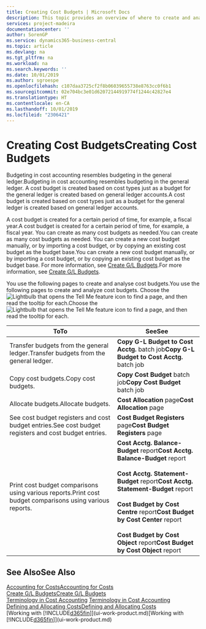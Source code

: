 ```yaml
---
title: Creating Cost Budgets | Microsoft Docs
description: This topic provides an overview of where to create and analyse cost budgets.
services: project-madeira
documentationcenter: ''
author: SorenGP
ms.service: dynamics365-business-central
ms.topic: article
ms.devlang: na
ms.tgt_pltfrm: na
ms.workload: na
ms.search.keywords: ''
ms.date: 10/01/2019
ms.author: sgroespe
ms.openlocfilehash: c107daa3725cf2f8b06039655738e8763cc0f6b1
ms.sourcegitcommit: 02e704bc3e01d62072144919774f1244c42827e4
ms.translationtype: HT
ms.contentlocale: en-CA
ms.lasthandoff: 10/01/2019
ms.locfileid: "2306421"
---
```

# <a name="creating-cost-budgets"></a><span data-ttu-id="f1c1f-103">Creating Cost Budgets</span><span class="sxs-lookup"><span data-stu-id="f1c1f-103">Creating Cost Budgets</span></span>
<span data-ttu-id="f1c1f-104">Budgeting in cost accounting resembles budgeting in the general ledger.</span><span class="sxs-lookup"><span data-stu-id="f1c1f-104">Budgeting in cost accounting resembles budgeting in the general ledger.</span></span> <span data-ttu-id="f1c1f-105">A cost budget is created based on cost types just as a budget for the general ledger is created based on general ledger accounts.</span><span class="sxs-lookup"><span data-stu-id="f1c1f-105">A cost budget is created based on cost types just as a budget for the general ledger is created based on general ledger accounts.</span></span>  

<span data-ttu-id="f1c1f-106">A cost budget is created for a certain period of time, for example, a fiscal year.</span><span class="sxs-lookup"><span data-stu-id="f1c1f-106">A cost budget is created for a certain period of time, for example, a fiscal year.</span></span> <span data-ttu-id="f1c1f-107">You can create as many cost budgets as needed.</span><span class="sxs-lookup"><span data-stu-id="f1c1f-107">You can create as many cost budgets as needed.</span></span> <span data-ttu-id="f1c1f-108">You can create a new cost budget manually, or by importing a cost budget, or by copying an existing cost budget as the budget base.</span><span class="sxs-lookup"><span data-stu-id="f1c1f-108">You can create a new cost budget manually, or by importing a cost budget, or by copying an existing cost budget as the budget base.</span></span> <span data-ttu-id="f1c1f-109">For more information, see [Create G/L Budgets](finance-how-create-budgets.md).</span><span class="sxs-lookup"><span data-stu-id="f1c1f-109">For more information, see [Create G/L Budgets](finance-how-create-budgets.md).</span></span>

<span data-ttu-id="f1c1f-110">You use the following pages to create and analyse cost budgets.</span><span class="sxs-lookup"><span data-stu-id="f1c1f-110">You use the following pages to create and analyze cost budgets.</span></span> <span data-ttu-id="f1c1f-111">Choose the ![Lightbulb that opens the Tell Me feature](media/ui-search/search_small.png "Tell me what you want to do") icon to find a page, and then read the tooltip for each.</span><span class="sxs-lookup"><span data-stu-id="f1c1f-111">Choose the ![Lightbulb that opens the Tell Me feature](media/ui-search/search_small.png "Tell me what you want to do") icon to find a page, and then read the tooltip for each.</span></span>

|<span data-ttu-id="f1c1f-112">To</span><span class="sxs-lookup"><span data-stu-id="f1c1f-112">To</span></span>|<span data-ttu-id="f1c1f-113">See</span><span class="sxs-lookup"><span data-stu-id="f1c1f-113">See</span></span>|  
|--------|---------|  
|<span data-ttu-id="f1c1f-114">Transfer budgets from the general ledger.</span><span class="sxs-lookup"><span data-stu-id="f1c1f-114">Transfer budgets from the general ledger.</span></span>|<span data-ttu-id="f1c1f-115">**Copy G-L Budget to Cost Acctg.** batch job</span><span class="sxs-lookup"><span data-stu-id="f1c1f-115">**Copy G-L Budget to Cost Acctg.** batch job</span></span>|  
|<span data-ttu-id="f1c1f-116">Copy cost budgets.</span><span class="sxs-lookup"><span data-stu-id="f1c1f-116">Copy cost budgets.</span></span>|<span data-ttu-id="f1c1f-117">**Copy Cost Budget** batch job</span><span class="sxs-lookup"><span data-stu-id="f1c1f-117">**Copy Cost Budget** batch job</span></span>|  
|<span data-ttu-id="f1c1f-118">Allocate budgets.</span><span class="sxs-lookup"><span data-stu-id="f1c1f-118">Allocate budgets.</span></span>|<span data-ttu-id="f1c1f-119">**Cost Allocation** page</span><span class="sxs-lookup"><span data-stu-id="f1c1f-119">**Cost Allocation** page</span></span>|  
|<span data-ttu-id="f1c1f-120">See cost budget registers and cost budget entries.</span><span class="sxs-lookup"><span data-stu-id="f1c1f-120">See cost budget registers and cost budget entries.</span></span>|<span data-ttu-id="f1c1f-121">**Cost Budget Registers** page</span><span class="sxs-lookup"><span data-stu-id="f1c1f-121">**Cost Budget Registers** page</span></span>|  
|<span data-ttu-id="f1c1f-122">Print cost budget comparisons using various reports.</span><span class="sxs-lookup"><span data-stu-id="f1c1f-122">Print cost budget comparisons using various reports.</span></span>|<span data-ttu-id="f1c1f-123">**Cost Acctg. Balance-Budget** report</span><span class="sxs-lookup"><span data-stu-id="f1c1f-123">**Cost Acctg. Balance-Budget** report</span></span><br /><br /> <span data-ttu-id="f1c1f-124">**Cost Acctg. Statement-Budget** report</span><span class="sxs-lookup"><span data-stu-id="f1c1f-124">**Cost Acctg. Statement-Budget** report</span></span><br /><br /> <span data-ttu-id="f1c1f-125">**Cost Budget by Cost Centre** report</span><span class="sxs-lookup"><span data-stu-id="f1c1f-125">**Cost Budget by Cost Center** report</span></span><br /><br /> <span data-ttu-id="f1c1f-126">**Cost Budget by Cost Object** report</span><span class="sxs-lookup"><span data-stu-id="f1c1f-126">**Cost Budget by Cost Object** report</span></span>|  

## <a name="see-also"></a><span data-ttu-id="f1c1f-127">See Also</span><span class="sxs-lookup"><span data-stu-id="f1c1f-127">See Also</span></span>  
[<span data-ttu-id="f1c1f-128">Accounting for Costs</span><span class="sxs-lookup"><span data-stu-id="f1c1f-128">Accounting for Costs</span></span>](finance-manage-cost-accounting.md)  
[<span data-ttu-id="f1c1f-129">Create G/L Budgets</span><span class="sxs-lookup"><span data-stu-id="f1c1f-129">Create G/L Budgets</span></span>](finance-how-create-budgets.md)  
<span data-ttu-id="f1c1f-130">[Terminology in Cost Accounting](finance-terminology-in-cost-accounting.md) </span><span class="sxs-lookup"><span data-stu-id="f1c1f-130">[Terminology in Cost Accounting](finance-terminology-in-cost-accounting.md) </span></span>  
[<span data-ttu-id="f1c1f-131">Defining and Allocating Costs</span><span class="sxs-lookup"><span data-stu-id="f1c1f-131">Defining and Allocating Costs</span></span>](finance-define-and-allocate-costs.md)  
<span data-ttu-id="f1c1f-132">[Working with [!INCLUDE[d365fin](includes/d365fin_md.md)]](ui-work-product.md)</span><span class="sxs-lookup"><span data-stu-id="f1c1f-132">[Working with [!INCLUDE[d365fin](includes/d365fin_md.md)]](ui-work-product.md)</span></span>
